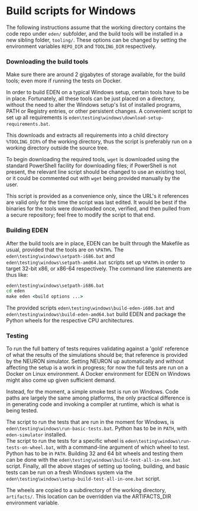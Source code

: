 # Build scripts for Windows

The following instructions assume that the working directory contains the code repo under `eden/` subfolder, and the build tools will be installed in a new sibling folder, `tooling/`. These options can be changed by setting the environment variables `REPO_DIR` and `TOOLING_DIR` respectively.


### Downloading the build tools

Make sure there are around 2 gigabytes of storage available, for the build tools; even more if running the tests on Docker.

In order to build EDEN on a typical Windows setup, certain tools have to be in place. Fortunately, all these tools can be just placed on a directory, without the need to alter the Windows setup's list of installed programs, PATH or Registry entries, or other persistent changes.
A convenient script to set up all requirements is `eden\testing\windows\download-setup-requirements.bat`.

This downloads and extracts all requirements into a child directory `%TOOLING_DIR%` of the working directory, thus the script is preferably run on a working directory outside the source tree.

To begin downloading the required tools, `wget` is downloaded using the standard PowerShell facility for downloading files; if PowerShell is not present, the relevant line script should be changed to use an existing tool, or it could be commented out with `wget` being provided manually by the user.

This script is provided as a convenience only, since the URL's it references are valid only for the time the script was last edited. It would be best if the binaries for the tools were downloaded once, verified, and then pulled from a secure repository; feel free to modify the script to that end.


### Building EDEN

After the build tools are in place, EDEN can be built through the Makefile as usual, provided that the tools are on `%PATH%`. The `eden\testing\windows\setpath-i686.bat` and `eden\testing\windows\setpath-amd64.bat` scripts set up `%PATH%` in order to target 32-bit x86, or x86-64 respectively. The command line statements are thus like:
```cmd
eden\testing\windows\setpath-i686.bat
cd eden
make eden <build options ...>
```

The provided scripts `eden\testing\windows\build-eden-i686.bat` and `eden\testing\windows\build-eden-amd64.bat` build EDEN and package the Python wheels for the respective CPU architectures.


### Testing 

To run the full battery of tests requires validating against a 'gold' reference of what the results of the simulations should be; that reference is provided by the NEURON simulator.
Setting NEURON up automatically and without affecting the setup is a work in progress; for now the full tests are run on a Docker on Linux environment. A Docker environment for EDEN on Windows might also come up given sufficient demand.

Instead, for the moment, a simple smoke test is run on Windows. Code paths are largely the same among platforms, the only practical difference is in generating code and invoking a compiler at runtime, which is what is being tested.

The script to run the tests that are run in the moment for Windows, is `eden\testing\windows\run-basic-tests.bat`. Python has to be in `PATH`, with `eden-simulator` installed.  
The script to run the tests for a specific wheel is `eden\testing\windows\run-tests-on-wheel.bat`, with a command-line argument of which wheel to test. Python has to be in `PATH`. 
Building 32 and 64 bit wheels and testing them can be done with the `eden\testing\windows\build-test-all-in-one.bat` script.
Finally, all the above stages of setting up tooling, building, and basic tests can be run on a fresh Windows system via the `eden\testing\windows\setup-build-test-all-in-one.bat` script.

The wheels are copied to a subdirectory of the working directory, `artifacts/`. This location can be overridden via the ARTIFACTS_DIR environment variable.
